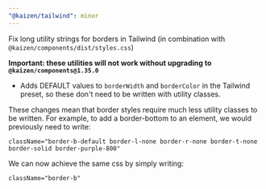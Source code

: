 ```yaml
---
"@kaizen/tailwind": minor
---
```


Fix long utility strings for borders in Tailwind (in combination with `@kaizen/components/dist/styles.css`)

**Important: these utilities will not work without upgrading to `@kaizen/components@1.35.0`**

- Adds DEFAULT values to `borderWidth` and `borderColor` in the Tailwind preset, so these don't need to be written with utility classes.

These changes mean that border styles require much less utility classes to be written.
For example, to add a border-bottom to an element, we would previously need to write:
```
className="border-b-default border-l-none border-r-none border-t-none border-solid border-purple-800"
```
We can now achieve the same css by simply writing:
```
className="border-b"
```
